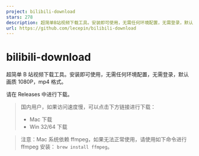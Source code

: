 ```yaml
---
project: bilibili-download
stars: 278
description: 超简单B站视频下载工具。安装即可使用，无需任何环境配置，无需登录，默认画质 1080P，mp4 格式。
url: https://github.com/lecepin/bilibili-download
---
```


bilibili-download
=================

超简单 B 站视频下载工具。安装即可使用，无需任何环境配置，无需登录，默认画质 1080P，mp4 格式。

请在 Releases 中进行下载。

> 国内用户，如果访问速度慢，可以点击下方链接进行下载：
> 
> -   Mac 下载
> -   Win 32/64 下载

> 注意：Mac 系统依赖 ffmpeg，如果无法正常使用，请使用如下命令进行 ffmpeg 安装： `brew install ffmpeg`。
